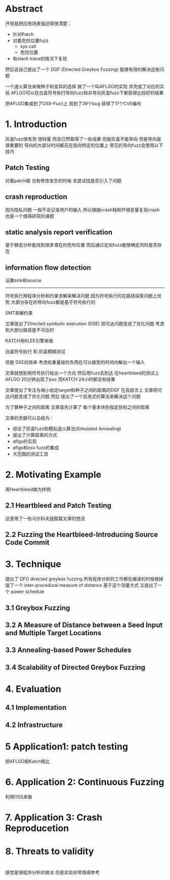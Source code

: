 # Abstract

开局就把应用场景描述得很清楚：

- 针对Patch
- 对着危险位置fuzz
    - sys call
    - 危险位置
- 有stack trace的情况下复现

然后说自己提出了一个 DGF (Directed Greybox Fuzzing)
能够有效的解决这些问题

一个退火算法来做种子和变异的选择
做了一个叫AFLGO的实现 并完成了对应的实验
AFLGO可以在白盒符号执行导向fuzz和非导向灰盒fuzz下都获得比较好的结果

把AFLGO集成到了OSS-Fuzz上 找到了39个bug 获得了17个CVE编号

# 1. Introduction

灰盒fuzz很有效 很轻量 而且已然取得了一些成果
但是灰盒不能导向 但是导向是很重要的
导向的大部分时间都花在指向特定的位置上
常见的导向fuzz会使用以下技巧

## Patch Testing

对着patch做 当有修改发生的时候 去尝试找是否引入了问题

## crash reproduction

因为隐私问题 一般不会记录用户的输入
所以根据crash栈和环境变量复现crash 也是一个值得研究的课题

## static analysis report verification

基于静态分析能找到很多潜在的危险位置
而后通过定向fuzz能够确定风险是否存在

## information flow detection

设置sink和source 

---

符号执行用程序分析和约束求解来解决问题
因为符号执行的在路径探索问题上优势 大部分存在的导向fuzz都是基于符号执行的

SMT来解约束

文章提出了Directed symbolic execution (DSE)
把可达问题变成了优化问题
考虑到大部分路径是不可达的

KATCH用KLEE引擎来做

白盒符号执行 和 灰盒模糊测试

但是 DSE的效率
考虑给重量级的东西在可以接受的时间内解出一个输入

文章就想到用符号执行给出一个方向 然后用fuzz去到达
在heartbleed的测试上 AFLGO 20分钟出现了poc
而KATCH 24小时都没有结果

文章提出了专注与缩小给定target和种子之间的距离的DGF
在高层次上 文章把可达问题变成了优化问题
然后 提出了一个启发式的算法来解决这个问题

为了算种子之间的距离 文章首先计算了
每个基本块到指定目标之间的距离

文章的贡献可以总结为：

- 综合了灰盒fuzz和模拟退火算法(Simulated Annealing)
- 提出了计算距离的方式
- aflgo的实现
- aflgo和oss fuzz的集成
- 大范围的测试工具

# 2. Motivating Example

用Heartbleed做为样例

## 2.1 Heartbleed and Patch Testing

这里用了一些马尔科夫链那篇文章的想法

## 2.2 Fuzzing the Heartbleed-Introducing Source Code Commit

# 3. Technique

提出了 DFG directed greybox fuzzing
所有程序分析的工作都在编译的时候做掉
提了一个 inter-procedural measure of distance
基于这个测量方式 又提出了一个 power schedule

## 3.1 Greybox Fuzzing

## 3.2 A Measure of Distance between a Seed Input and Multiple Target Locations

## 3.3 Annealing-based Power Schedules

## 3.4 Scalability of Directed Greybox Fuzzing

# 4. Evaluation

## 4.1 Implementation

## 4.2 Infrastructure

# 5 Application1: patch testing

把AFLGO和Katch相比

# 6. Application 2: Continuous Fuzzing

利用OSS来做

# 7. Application 3: Crash Reproducetion

# 8. Threats to validity

# 

感觉是很程序分析的做法
但是实验非常值得参考

